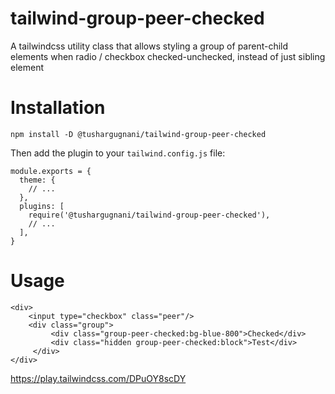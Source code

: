 # tailwind-group-peer-checked
A tailwindcss utility class that allows styling a group of parent-child elements when radio / checkbox checked-unchecked, instead of just sibling element

# Installation

```
npm install -D @tushargugnani/tailwind-group-peer-checked
```

Then add the plugin to your `tailwind.config.js` file:

```
module.exports = {
  theme: {
    // ...
  },
  plugins: [
    require('@tushargugnani/tailwind-group-peer-checked'),
    // ...
  ],
}
```

# Usage

```
<div>
    <input type="checkbox" class="peer"/>
    <div class="group">
         <div class="group-peer-checked:bg-blue-800">Checked</div>
         <div class="hidden group-peer-checked:block">Test</div>
     </div>
</div>
```

https://play.tailwindcss.com/DPuOY8scDY
